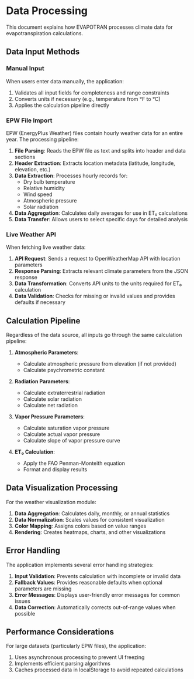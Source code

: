 # Data Processing

This document explains how EVAPOTRAN processes climate data for evapotranspiration calculations.

## Data Input Methods

### Manual Input

When users enter data manually, the application:

1. Validates all input fields for completeness and range constraints
2. Converts units if necessary (e.g., temperature from °F to °C)
3. Applies the calculation pipeline directly

### EPW File Import

EPW (EnergyPlus Weather) files contain hourly weather data for an entire year. The processing pipeline:

1. **File Parsing**: Reads the EPW file as text and splits into header and data sections
2. **Header Extraction**: Extracts location metadata (latitude, longitude, elevation, etc.)
3. **Data Extraction**: Processes hourly records for:
   - Dry bulb temperature
   - Relative humidity
   - Wind speed
   - Atmospheric pressure
   - Solar radiation
4. **Data Aggregation**: Calculates daily averages for use in ET₀ calculations
5. **Data Transfer**: Allows users to select specific days for detailed analysis

### Live Weather API

When fetching live weather data:

1. **API Request**: Sends a request to OpenWeatherMap API with location parameters
2. **Response Parsing**: Extracts relevant climate parameters from the JSON response
3. **Data Transformation**: Converts API units to the units required for ET₀ calculation
4. **Data Validation**: Checks for missing or invalid values and provides defaults if necessary

## Calculation Pipeline

Regardless of the data source, all inputs go through the same calculation pipeline:

1. **Atmospheric Parameters**:
   - Calculate atmospheric pressure from elevation (if not provided)
   - Calculate psychrometric constant
   
2. **Radiation Parameters**:
   - Calculate extraterrestrial radiation
   - Calculate solar radiation
   - Calculate net radiation

3. **Vapor Pressure Parameters**:
   - Calculate saturation vapor pressure
   - Calculate actual vapor pressure
   - Calculate slope of vapor pressure curve

4. **ET₀ Calculation**:
   - Apply the FAO Penman-Monteith equation
   - Format and display results

## Data Visualization Processing

For the weather visualization module:

1. **Data Aggregation**: Calculates daily, monthly, or annual statistics
2. **Data Normalization**: Scales values for consistent visualization
3. **Color Mapping**: Assigns colors based on value ranges
4. **Rendering**: Creates heatmaps, charts, and other visualizations

## Error Handling

The application implements several error handling strategies:

1. **Input Validation**: Prevents calculation with incomplete or invalid data
2. **Fallback Values**: Provides reasonable defaults when optional parameters are missing
3. **Error Messages**: Displays user-friendly error messages for common issues
4. **Data Correction**: Automatically corrects out-of-range values when possible

## Performance Considerations

For large datasets (particularly EPW files), the application:

1. Uses asynchronous processing to prevent UI freezing
2. Implements efficient parsing algorithms
3. Caches processed data in localStorage to avoid repeated calculations